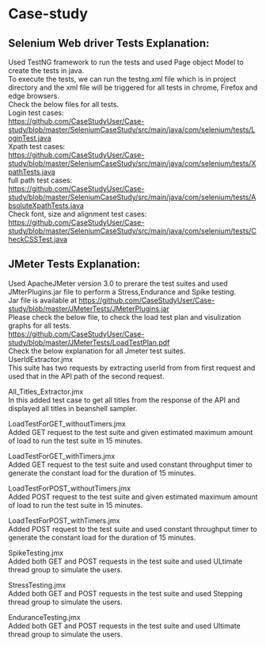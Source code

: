 # Case-study

## Selenium Web driver Tests Explanation:
Used TestNG framework to run the tests and used Page object Model to create the tests in java.<br/>
To execute the tests, we can run the testng.xml file which is in project directory and the xml file will be triggered for all tests in chrome, Firefox and edge browsers.<br/>
Check the below files for all tests.<br/>
Login test cases:<br/>
https://github.com/CaseStudyUser/Case-study/blob/master/SeleniumCaseStudy/src/main/java/com/selenium/tests/LoginTest.java <br/>
Xpath test cases:<br/>
https://github.com/CaseStudyUser/Case-study/blob/master/SeleniumCaseStudy/src/main/java/com/selenium/tests/XpathTests.java <br/>
full path test cases:<br/>
https://github.com/CaseStudyUser/Case-study/blob/master/SeleniumCaseStudy/src/main/java/com/selenium/tests/AbsoluteXpathTests.java <br/>
Check font, size and alignment test cases: <br/>
https://github.com/CaseStudyUser/Case-study/blob/master/SeleniumCaseStudy/src/main/java/com/selenium/tests/CheckCSSTest.java <br/>

## JMeter Tests Explanation: 
Used ApacheJMeter version 3.0 to prerare the test suites and used JMterPlugins.jar file to perform a Stress,Endurance and Spike testing.<br/>
Jar file is available at https://github.com/CaseStudyUser/Case-study/blob/master/JMeterTests/JMeterPlugins.jar  <br/>
Please check the below file, to check the load test plan and visulization graphs for all tests. <br/>
https://github.com/CaseStudyUser/Case-study/blob/master/JMeterTests/LoadTestPlan.pdf <br/>
Check the below explanation for all Jmeter test suites.<br/>
UserIdExtractor.jmx <br/> 
This suite has two requests by extracting userId from from first request and used that in the API path of the second request.

All_Titles_Extractor.jmx <br/>
In this added test case to get all titles from the response of the API and displayed all titles in beanshell sampler.

LoadTestForGET_withoutTimers.jmx <br/>
Added GET request to the test suite and given estimated maximum amount of load to run the test suite in 15 minutes.

LoadTestForGET_withTimers.jmx <br/>
Added GET request to the test suite and used constant throughput timer to generate the constant load for the duration of 15 minutes.

LoadTestForPOST_withoutTimers.jmx <br/>
Added POST request to the test suite and given estimated maximum amount of load to run the test suite in 15 minutes.

LoadTestForPOST_withTimers.jmx <br/>
Added POST request to the test suite and used constant throughput timer to generate the constant load for the duration of 15 minutes.

SpikeTesting.jmx <br/>
Added both GET and POST requests in the test suite and used ULtimate thread group to simulate the users.

StressTesting.jmx <br/>
Added both GET and POST requests in the test suite and used Stepping thread group to simulate the users.

EnduranceTesting.jmx <br/>
Added both GET and POST requests in the test suite and used Ultimate thread group to simulate the users.
